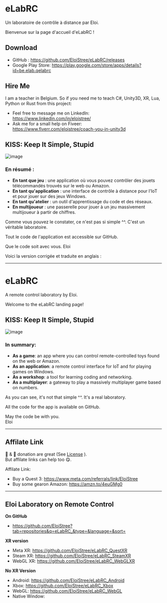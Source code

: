 


# eLabRC



Un laboratoire de contrôle à distance par Eloi.

Bienvenue sur la page d'accueil d'eLabRC !
## Download
- GitHub : https://github.com/EloiStree/eLabRC/releases
- Google Play Store: https://play.google.com/store/apps/details?id=be.elab.qelabrc


## Hire Me

I am a teacher in Belgium. 
So if you need me to teach C#, Unity3D, XR, Lua, Python or Rust from this project:
- Feel free to message me on LinkedIn: https://www.linkedin.com/in/eloistree/   
- Ask me for a small help on Fiveer: https://www.fiverr.com/eloistree/coach-you-in-unity3d  

## KISS: Keep It Simple, Stupid

![image](https://github.com/user-attachments/assets/20b3a77a-a313-454b-9b8c-9347f621df10)

### En résumé :
- **En tant que jeu** : une application où vous pouvez contrôler des jouets télécommandés trouvés sur le web ou Amazon.
- **En tant qu'application** : une interface de contrôle à distance pour l'IoT et pour jouer sur des jeux Windows.
- **En tant qu'atelier** : un outil d'apprentissage du code et des réseaux.
- **En multijoueur** : une passerelle pour jouer à un jeu massivement multijoueur à partir de chiffres.

Comme vous pouvez le constater, ce n'est pas si simple ^^. C'est un véritable laboratoire.

Tout le code de l'application est accessible sur GitHub.

Que le code soit avec vous.
Eloi


Voici la version corrigée et traduite en anglais :

---

# eLabRC

A remote control laboratory by Eloi.

Welcome to the eLabRC landing page!

## KISS: Keep It Simple, Stupid

![image](https://github.com/user-attachments/assets/20b3a77a-a313-454b-9b8c-9347f621df10)

### In summary:
- **As a game**: an app where you can control remote-controlled toys found on the web or Amazon.
- **As an application**: a remote control interface for IoT and for playing games on Windows.
- **As a workshop**: a tool for learning coding and networking.
- **As a multiplayer**: a gateway to play a massively multiplayer game based on numbers.

As you can see, it's not that simple ^^. It's a real laboratory.

All the code for the app is available on GitHub.

May the code be with you.  
Eloi



-------------------


## Affilate Link

🍕 & 🍺 donation are great (See [License](https://github.com/EloiStree/License) ).  
But affilate links can help too 😋.  

Affilate Link:
- Buy a Quest 3: https://www.meta.com/referrals/link/EloiStree
- Buy some gearon Amazon: https://amzn.to/4euGMg0

---------------

## Eloi Laboratory on Remote Control

**On GitHub**
- https://github.com/EloiStree?tab=repositories&q=eLabRC_&type=&language=&sort=

**XR version**
- Meta XR:  https://github.com/EloiStree/eLabRC_QuestXR
- Steam XR:  https://github.com/EloiStree/eLabRC_SteamXR
- WebGL XR: https://github.com/EloiStree/eLabRC_WebGLXR

**No XR Version**
- Android:  https://github.com/EloiStree/eLabRC_Android
- Xbox:  https://github.com/EloiStree/eLabRC_Xbox
- WebGL:  https://github.com/EloiStree/eLabRC_WebGL
- Native Window:    



